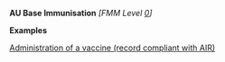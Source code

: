 **AU Base Immunisation** *[FMM Level [0](guidance.html)]*

**Examples**

[Administration of a vaccine (record compliant with AIR)](Immunization-immunization-example1.html)